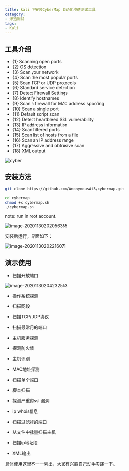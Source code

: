 ```yaml
---
title: kali 下安装CyberMap 自动化渗透测试工具
category: 
- 渗透测试
tags: 
- Kali
---
```


## 工具介绍

- {1} Scanning open ports
- {2} OS detection
- {3} Scan your network
- {4} Scan the most popular ports
- {5} Scan TCP or UDP protocols
- {6} Standard service detection
- {7} Detect Firewall Settings
- {8} Identify hostnames
- {9} Scan a firewall for MAC address spoofing
- {10} Scan a single port
- {11} Default script scan
- {12} Detect heartbleed SSL vulnerability
- {13} IP address information
- {14} Scan filtered ports
- {15} Scan list of hosts from a file
- {16} Scan an IP address range
- {17} Aggressive and obtrusive scan
- {18} XML output

![cyber](https://cdn.jsdelivr.net/gh/John-tlh/blog/images/2020cyber.gif)

## 安装方法

```bash
git clone https://github.com/AnonymousAt3/cybermap.git
```

```bash
cd cybermap
chmod +x cybermap.sh
./cybermap.sh
```

note: run in root account.

![image-20201130202056355](https://cdn.jsdelivr.net/gh/John-tlh/blog/images/2020image-20201130202056355.png)

安装后运行，界面如下：

![image-20201130202216071](https://cdn.jsdelivr.net/gh/John-tlh/blog/images/2020image-20201130202216071.png)

## 演示使用

<!-- more -->

- 扫描开放端口

![image-20201130204232553](https://cdn.jsdelivr.net/gh/John-tlh/blog/images/2020image-20201130204232553.png)

- 操作系统探测

- 扫描网段
- 扫描TCP/UDP协议
- 扫描最常用的端口
- 主机服务探测
- 探测防火墙
- 主机识别
- MAC地址探测
- 扫描单个端口
- 脚本扫描
- 探测严重的ssl 漏洞
- ip whois信息
- 扫描过滤掉的端口
- 从文件中批量扫描主机
- 扫描ip地址段
- XML输出

具体使用这里不一一列出，大家有兴趣自己动手实践一下。

